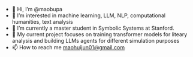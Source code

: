 - 👋 Hi, I’m @maobupa
- 👀 I’m interested in machine learning, LLM, NLP, computational humanities, text analysis
- 🌱 I’m currently a master student in Symbolic Systems at Stanford.
- 💞️ My current project focuses on training transformer models for liteary analysis and building LLMs agents for different simulation purposes 
- 📫 How to reach me maohuijun01@gmail.com

<!---
maobupa/maobupa is a ✨ special ✨ repository because its `README.md` (this file) appears on your GitHub profile.
You can click the Preview link to take a look at your changes.
--->
